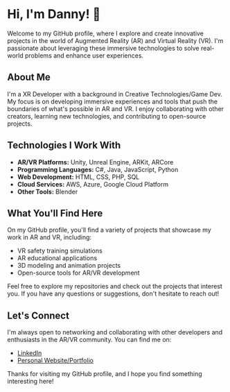 # Hi, I'm Danny! 👋

Welcome to my GitHub profile, where I explore and create innovative projects in the world of Augmented Reality (AR) and Virtual Reality (VR). I'm passionate about leveraging these immersive technologies to solve real-world problems and enhance user experiences.

## About Me
I'm a XR Developer with a background in Creative Technologies/Game Dev. My focus is on developing immersive experiences and tools that push the boundaries of what's possible in AR and VR. I enjoy collaborating with other creators, learning new technologies, and contributing to open-source projects.

## Technologies I Work With
- **AR/VR Platforms:** Unity, Unreal Engine, ARKit, ARCore
- **Programming Languages:** C#, Java, JavaScript, Python
- **Web Development:** HTML, CSS, PHP, SQL
- **Cloud Services:** AWS, Azure, Google Cloud Platform
- **Other Tools:** Blender

## What You'll Find Here
On my GitHub profile, you'll find a variety of projects that showcase my work in AR and VR, including:
- VR safety training simulations
- AR educational applications
- 3D modeling and animation projects
- Open-source tools for AR/VR development

Feel free to explore my repositories and check out the projects that interest you. If you have any questions or suggestions, don't hesitate to reach out!

## Let's Connect
I'm always open to networking and collaborating with other developers and enthusiasts in the AR/VR community. You can find me on:
- [LinkedIn](https://www.linkedin.com/in/dannyxr/)
- [Personal Website/Portfolio](https://dannyxr.com/)

Thanks for visiting my GitHub profile, and I hope you find something interesting here!

